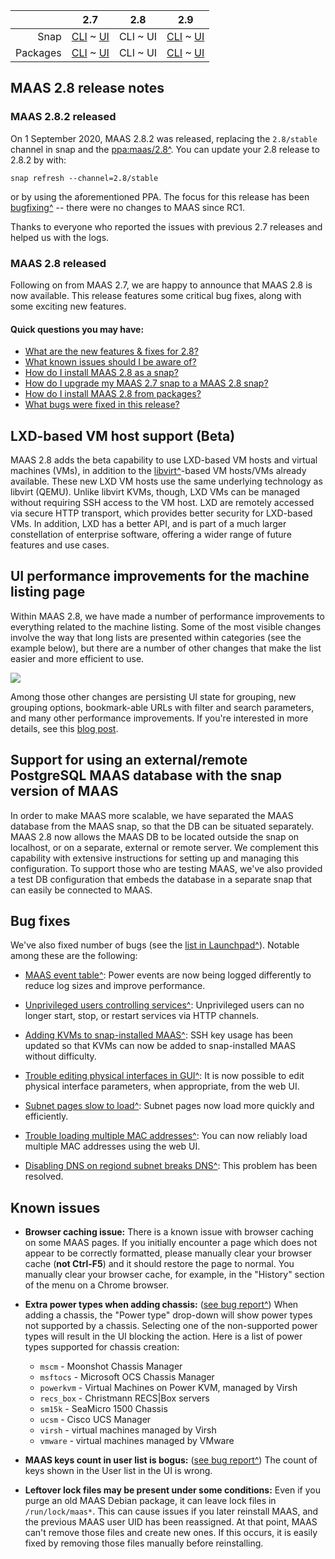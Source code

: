 <!-- deb-2-7
||2.7|2.8|2.9|
|-----:|:-----:|:-----:|:-----:|
|Snap|CLI ~ UI|[CLI](/t/whats-new-in-maas-2-8/3334) ~ [UI](/t/whats-new-in-maas/3334)|[CLI](/t/whats-new-in-maas-2-9/3336) ~ [UI](/t/whats-new-in-maas-2-9/3336)|
|Packages|CLI ~ UI|[CLI](/t/whats-new-in-maas-2-8/3334) ~ [UI](/t/whats-new-in-maas-2-8/3334)|[CLI](/t/whats-new-in-maas-2-9/3336) ~ [UI](/t/whats-new-in-maas-2-9/3336)|
deb-2-7 -->

<!-- snap-2-7
||2.7|2.8|2.9|
|-----:|:-----:|:-----:|:-----:|
|Snap|CLI ~ UI|[CLI](/t/whats-new-in-maas-2-8/3335) ~ [UI](/t/whats-new-in-maas/3334)|[CLI](/t/whats-new-in-maas-2-9/3336) ~ [UI](/t/whats-new-in-maas-2-9/3336)|
|Packages|CLI ~ UI|[CLI](/t/whats-new-in-maas-2-8/3334) ~ [UI](/t/whats-new-in-maas-2-8/3334)|[CLI](/t/whats-new-in-maas-2-9/3336) ~ [UI](/t/whats-new-in-maas-2-9/3336)|
snap-2-7 -->

<!-- snap-2-7-ui
|| 2.7 | 2.8 | 2.9|
|-----:|:-----:|:-----:|:-----:|
|Snap|CLI ~ UI|[CLI](/t/whats-new-in-maas-2-8/3334) ~ [UI](/t/whats-new-in-maas-2-8/3334)|[CLI](/t/whats-new-in-maas-2-9/3336) ~ [UI](/t/whats-new-in-maas-2-9/3336)|
|Packages|CLI ~ UI|[CLI](/t/whats-new-in-maas-2-8/3334) ~ [UI](/t/whats-new-in-maas-2-8/3334)|[CLI](/t/whats-new-in-maas-2-9/3336) ~ [UI](/t/whats-new-in-maas-2-9/3336)|
snap-2-7-ui -->

<!-- deb-2-7-ui
|| 2.7 | 2.8 | 2.9|
|-----:|:-----:|:-----:|:-----:|
|Snap|CLI ~ UI|[CLI](/t/whats-new-in-maas-2-8/3334) ~ [UI](/t/whats-new-in-maas-2-8/3334)|[CLI](/t/whats-new-in-maas-2-9/3336) ~ [UI](/t/whats-new-in-maas-2-9/3336)|
|Packages|CLI ~ UI|[CLI](/t/whats-new-in-maas-2-8/3334) ~ [UI](/t/whats-new-in-maas-2-8/3334)|[CLI](/t/whats-new-in-maas-2-9/3336) ~ [UI](/t/whats-new-in-maas-2-9/3336)|
deb-2-7-ui -->

<!-- snap-2-8-cli
|| 2.7 | 2.8 | 2.9|
|-----:|:-----:|:-----:|:-----:|
|Snap|[CLI](/t/whats-new-in-maas-2-7/3335) ~ [UI](/t/whats-new-in-maas-2-7/3335) | CLI ~ UI |[CLI](/t/whats-new-in-maas-2-9/3336) ~ [UI](/t/whats-new-in-maas-2-9/3336) |
|Packages|[CLI](/t/whats-new-in-maas-2-7/3335) ~ [UI](/t/whats-new-in-maas-2-7/3335) |CLI ~ UI |[CLI](/t/whats-new-in-maas-2-9/3336) ~ [UI](/t/whats-new-in-maas-2-9/3336) |
snap-2-8-cli -->

<!-- snap-2-8-ui
|| 2.7 | 2.8 | 2.9|
|-----:|:-----:|:-----:|:-----:|
|Snap|[CLI](/t/whats-new-in-maas-2-7/3335) ~ [UI](/t/whats-new-in-maas-2-7/3335)|CLI ~ UI|[CLI](/t/whats-new-in-maas-2-9/3336) ~ [UI](/t/whats-new-in-maas-2-9/3336)|
|Packages|[CLI](/t/whats-new-in-maas-2-7/3335) ~ [UI](/t/whats-new-in-maas-2-7/3335)|CLI ~ UI|[CLI](/t/whats-new-in-maas-2-9/3336) ~ [UI](/t/whats-new-in-maas-2-9/3336)|
snap-2-8-ui -->

|| 2.7 | 2.8 | 2.9|
|-----:|:-----:|:-----:|:-----:|
|Snap|[CLI](/t/whats-new-in-maas-2-7/3335) ~ [UI](/t/whats-new-in-maas-2-7/3335)|CLI ~ UI|[CLI](/t/whats-new-in-maas-2-9/3336) ~ [UI](/t/whats-new-in-maas-2-9/3336)|
|Packages|[CLI](/t/whats-new-in-maas-2-7/3335) ~ [UI](/t/whats-new-in-maas-2-7/3335)|CLI ~  UI|[CLI](/t/whats-new-in-maas-2-9/3336) ~ [UI](/t/whats-new-in-maas-2-9/3336)|

<!-- deb-2-8-ui
|| 2.7 | 2.8 | 2.9|
|-----:|:-----:|:-----:|:-----:|
|Snap|[CLI](/t/whats-new-in-maas-2-7/3335) ~ [UI](/t/whats-new-in-maas-2-7/3335)|CLI ~ UI|[CLI](/t/whats-new-in-maas-2-9/3336) ~ [UI](/t/whats-new-in-maas-2-9/3336)|
|Packages|[CLI](/t/whats-new-in-maas-2-7/3335) ~ [UI](/t/whats-new-in-maas-2-7/3335)|CLI ~ UI|[CLI](/t/whats-new-in-maas-2-9/3336) ~ [UI](/t/whats-new-in-maas-2-9/3336)|
deb-2-8-ui -->

<!-- snap-2-9-cli
|| 2.7 | 2.8 | 2.9|
|-----:|:-----:|:-----:|:-----:|
|Snap|[CLI](/t/whats-new-in-maas-2-7/3335) ~ [UI](/t/whats-new-in-maas-2-7/3335)|CLI](/t/whats-new-in-maas-2-8/3334) ~ [UI](/t/whats-new-in-maas-2-8/3334)|CLI ~  UI|
|Packages|[CLI](/t/whats-new-in-maas-2-7/3335) ~ [UI](/t/whats-new-in-maas-2-7/3335)|[CLI](/t/whats-new-in-maas-2-8/3334) ~ [UI](/t/whats-new-in-maas-2-8/3334)|CLI ~ UI|
snap-2-9-cli -->

<!-- snap-2-9-ui
|| 2.7 | 2.8 | 2.9|
|-----:|:-----:|:-----:|:-----:|
|Snap|[CLI](/t/whats-new-in-maas-2-7/3335) ~ [UI](/t/whats-new-in-maas-2-7/3335)|[CLI](/t/whats-new-in-maas-2-8/3334) ~ [UI](/t/whats-new-in-maas-2-8/3334)|CLI ~ UI|
|Packages|[CLI](/t/whats-new-in-maas-2-7/3335) ~ [UI](/t/whats-new-in-maas-2-7/3335)|[CLI](/t/whats-new-in-maas-2-8/3334) ~ [UI](/t/whats-new-in-maas-2-8/3334)|CLI ~ UI|
snap-2-9-ui -->

<!-- deb-2-9-cli
|| 2.7 | 2.8 | 2.9|
|-----:|:-----:|:-----:|:-----:|
|Snap|[CLI](/t/whats-new-in-maas-2-7/3335) ~ [UI](/t/whats-new-in-maas-2-7/3335)|[CLI](/t/whats-new-in-maas-2-8/3334) ~ [UI](/t/whats-new-in-maas-2-8/3334)|CLI ~ UI|
|Packages|[CLI](/t/whats-new-in-maas-2-7/3335) ~ [UI](/t/whats-new-in-maas-2-7/3335)|[CLI](/t/whats-new-in-maas-2-8/3334) ~ [UI](/t/whats-new-in-maas-2-8/3334)|CLI ~ UI|
deb-2-9-cli -->

<!-- deb-2-9-ui
|| 2.7 | 2.8 | 2.9|
|-----:|:-----:|:-----:|:-----:|
|Snap|[CLI](/t/whats-new-in-maas-2-7/3335) ~ [UI](/t/whats-new-in-maas-2-7/3335)|[CLI](/t/whats-new-in-maas-2-8/3334) ~ [UI](/t/whats-new-in-maas-2-8/3334)|CLI ~ UI|
|Packages|[CLI](/t/whats-new-in-maas-2-7/3335) ~ [UI](/t/whats-new-in-maas-2-7/3335)|[CLI](/t/whats-new-in-maas-2-8/3334) ~ [UI](/t/whats-new-in-maas-2-8/3334)|CLI ~ UI|
deb-2-9-ui -->

<!-- snap-2-7 snap-2-7-ui deb-2-7 deb-2-7-ui
<h2>MAAS 2.7 release notes</h2>

<h3>MAAS 2.7.3 released</h3>

On 24 August 2020, MAAS 2.7.3 was released, replacing the `2.7/stable` channel in snap and the [ppa:maas/2.7^](https://launchpad.net/~maas/+archive/ubuntu/2.7).  You can update your 2.7 release to 2.7.3 by with:

    snap refresh --channel=2.7/stable

or by using the aforementioned PPA.  The focus for this release has been [bugfixing^](https://launchpad.net/maas/+milestone/2.7.3rc1) -- there were no changes to MAAS since RC1.

Thanks to everyone who reported the issues with previous 2.7 releases and helped us with the logs.

<h3>MAAS 2.7.2 released</h3>

On 30 July 2020, MAAS 2.7.2 was released, replacing the `2.7/stable` channel in snap and the [ppa:maas/2.7^](https://launchpad.net/~maas/+archive/ubuntu/2.7).  You can update your 2.7 release to 2.7.2 by with:

    snap refresh --channel=2.7/stable

or by using the aforementioned PPA.  The focus for this release has been [bugfixing^](https://launchpad.net/maas/+milestone/2.7.2rc1) -- there were no changes to MAAS since RC1.

Thanks to everyone who reported the issues with previous 2.7 releases and helped us with the logs.

<h3>Upgrading from MAAS 2.6 snap</h3>

If you are using the MAAS 2.6 snap, which had to be installed with `--devmode`, you can update to 2.7 with the following parameters:

    snap refresh maas --devmode --channel=2.7

Be aware that you will still be in `--devmode`, which means the snap won't automatically upgrade.  You'll have to check manually for updates (via `snap refresh`).  Once you’re upgraded to MAAS 2.7 using this method, future snap updates won’t require the devmode parameter. So, for example, when a later version of 2.7 (or even 2.8) is released, you will be able to `snap refresh` to those channels and get out of devmode.  Once refreshed out of devmode in this way, you'll get updates for point releases automatically.

An alternative to avoid devmode would be to do a clean install of MAAS 2.7, that is, removing 2.6 with `snap remove maas` and reinstalling MAAS 2.7 with:

    snap install --channel=2.7 maas

Note that you can check the devmode status of your snap with:

    snap list maas


---

<h2>MAAS 2.7 released</h2>

Following on from MAAS 2.6.2, we are happy to announce that MAAS 2.7 is now available. This release features some critical bug fixes, along with some exciting new features:

### CentOS 8 image support

Users can now deploy CentOS 8 images in MAAS. The Images page in the MAAS UI will now offer a choice to select and download CentOS 8. Note that users of previous versions may see CentOS 8 as an available option, but cannot download or deploy it.

### Network testing features

MAAS 2.7 brings a slate of new network testing and link detection features, as detailed below.

#### Network link disconnect detection

MAAS 2.7 can check whether links are connected or disconnected. Previously, when commissioning, you couldn’t detect unplugged cables. Now you can. You will have to take a couple of steps for existing MAAS deployments: First, you will have to upgrade to 2.7, then run commissioning again to see if a link is disconnected. But you no longer have to puzzle over what’s broken when this happens.

MAAS will report disconnected network cables, and users will receive a warning when trying to configure a disconnected interface. Administrators will be able to change cable connection status through both API and UI after manually rectifying the situation.

#### Slow network link detection

MAAS 2.7 makes sure you’re getting the most out of your link speed. As servers and hardware get faster — 10G, 40G, even 100G NICS — the chances increase that you might plug your 10G NIC into a 1G switch, for example. Previously, with MAAS, you’d be stuck with the speed of the slowest link, but there wasn’t a way to verify your link speed without recommissioning. Depending on your physical hardware, that might still be an issue, but the MAAS UI can now warn you if your interface is connected to a link slower than what the interface supports. And all information shown in the UI is available via the API, as well. You can still replace a slow switch without recommissioning.

MAAS will automatically detect link and interface speed during commissioning and report them via the API/UI. Administrators will be able to change or update the link and interface speeds via the API/UI after manual changes to the connection. MAAS 2.7 will also report link speed, allowing users to filter and list machines by their link speed in the UI. Users can also employ this information to allocate machines by their link speed in the API.

#### Network validation scripts and testing

MAAS 2.7 allows you to configure network connectivity testing in a number of ways. If you’ve used MAAS, you know that if it can’t connect to the rack controller, deployment can’t complete. Now MAAS can check connectivity to the rack controller and warn you if there’s no link, long before you have to try and debug it. For example, if you can’t connect to your gateway controller, traffic can’t leave your network. MAAS can now check this link and recognise that there’s no connectivity, which alleviates a lot of annoying (and sometimes hard-to-detect) network issues.

Users can now test their network configuration to check for:

* Interfaces which have a broken network configuration
* Bonds that are not fully operational
* Broken gateways, rack controllers, and Internet links

In addition, Internet connectivity testing has been greatly expanded. Previously, MAAS gave a yes/no link check during network testing. Now you can give a list of URLs or IP addresses to check. In the ephemeral environment, standard DHCP is still applied, but when network testing runs, we can apply your specific configuration for the duration of the test. While all URLs / IPs are tested with all interfaces, we do test each of your interfaces individually, including breaking apart bonded NICS and testing each side of your redundant interfaces. You can also run different tests on each pass, e.g., a different set of URLs, although each run would be a different testing cycle. For testing individual interfaces, you can use the API.

Of course, the main network feature available in 2.7 is improved — and customisable — network testing. You can now create your own commissioning scripts and tests related to networking. You can create your own network tests (e.g., a network throughput test) and run them during the network testing portion of the MAAS workflow. There are no particular restrictions on these scripts, so you can test a wide variety of possible conditions and situations.

Administrators can upload network tests and test scripts, as well as create tests which accept an interface parameter, or scripts which apply custom network configurations. Users can then specify (unique) parameters using the API, override machines which fail network testing (allowing their use), and suppress individual failed network tests. All users benefit from enhanced reporting, as they are now able to see the overall status of all interfaces via the API, the UI Machine list, and the UI Interfaces tab; review the health status from all interface tests; and view the interface test results by interface name and MAC.

#### Live IP address detection to prevent address conflicts

In some cases, MAAS connects with subnet which are not empty. Normally, the user has to tell MAAS about IP addresses which are already assigned on that subnet, and if that step is skipped, MAAS may assign and in-use IP address to one of the machines under its control, leading to an IP conflict.

MAAS 2.7 alleviates this problem by detecting IPs in use on a subnet, so that it can avoid assigning that IP to a MAAS-managed machine. The system is not perfect; for example, if NIC on a subnet-connected machine is in a quiescent state -- or turned off -- MAAS may not detect it before duplicating the IP. Note that at least one rack controller must have access to the previously-assigned machine in order for this feature to work. MAAS 2.7 will also recognise when the subnet ARP cache is full and re-check the oldest IPs added to the cache to search for free IP addresses.

### Introductory NUMA / SR-IOV support

NUMA (Non-Uniform Memory Access) is a useful way of achieving high-efficiency computing, by pairing a CPU core with a very fast connection to RAM and PCI buses. Typically the CPU socket and the closest banks of DIMM constitute a NUMA node. Obviously, if you’re deploying a MAAS machine under NUMA to get maximum performance, you would like for that machine to be confined to a single NUMA node. MAAS 2.7 introduces this capability.

MAAS will display the NUMA node index and details. Users can also see the count of available NUMA nodes, along with CPU cores, memory, NICS, and node spans for bonds and block devices (although node-spanning may not produce suitable performance). From a reporting standpoint, users can filter machines by CPU cores, memory, subnet, VLAN, fabric, space, storage, and RAID.

Similarly, the SR-IOV (Single Root I/O Virtualisation) allows a PCIe device (e.g, a NIC) to appear to be multiple separate devices. A network adaptor can be subdivided into multiple adaptors by adding a Virtual Function (VF). MAAS 2.7 supports the use of multiple VF adaptors to intelligently use SR-IOV edge clouds, by allowing users to see that a NIC supports SR-IOV, along with the supported VF counts.

The goal of this feature is to help users choose the right machine to deploy an edge cloud.

### Settings and user preferences redesign

As part of our efforts to make the UI faster and more responsive, we have completely redesigned the Settings and User preferences within the MAAS UI.

### Strictly-confined Snap support

With 2.7, MAAS is fully confined within the Snap container. No need for installation qualifiers (such as “--devmode”) to permit use of external resources, i.e., outside the Snap container. This means that we will begin to transition to recommending the Snap install as the default (and primary) MAAS install method. This also means that MAAS now gains the benefit of confined snap security features.

### Update to hardware information gathering methods

MAAS has switched hardware information gathering from lshw/lsblk to lxd output during commissioning, because it more easily provides the information needed to complete resource discovery. Note that this information may not be particularly reliable for your use, so you may need to create your own commissioning scripts if you need something more detailed or specific.

### Bug fixes

A number of bug fixes (see the [list in Launchpad^](https://bugs.launchpad.net/maas/+bugs?field.milestone%3Alist=87757&field.milestone%3Alist=89662&field.milestone%3Alist=89714&field.milestone%3Alist=89840&field.milestone%3Alist=89954&field.milestone%3Alist=89682&field.status%3Alist=FIXRELEASED)).
snap-2-7 snap-2-7-ui deb-2-7 deb-2-7-ui -->

<!-- CONTRIBUTORS: ADD YOUR MAAS 2.9 RELEASE NOTES TO THIS SECTION vv -->
<!-- snap-2-9-cli snap-2-9-ui deb-2-9-cli deb-2-9-ui
<h2>MAAS 2.9 BETA release notes</h2>

Following on from MAAS 2.8, we are happy to announce that MAAS 2.9 Beta4 is now available. This pending release should feature some critical bug fixes, along with some exciting new features.

[note]
NOTE that this is currently a Beta release, so there will be bugs, instabilities, and missing features. Please remember to [file a bug^](https://bugs.launchpad.net/maas/+filebug) if you find one, and please interact with the developers on [discourse^](https://discourse.maas.io/).
[/note]

<h4>Quick questions you may have:</h4>

- [What are the new features & fixes for 2.9?](#heading--release-notes)
  - [New MAAS CLI power command](#heading--maas-power)
  - [Commissioning speed improvements](#heading--commissioning-speed)
  - [BMC improvements](#heading--bmc-improve)
  - [IPMI power driver upgrades](#heading--ipmi-driver)
  - [Enlistment script improvements](#heading--enlistment-scripts)
  - [Commissioning script improvements](#heading--commissioning-scripts)
  - [Commissioning script reordering](#heading--commissioning-reorder)
  - [Reader Adaptive Documentation](#heading--rad)
  - [Offline documentation](#heading--offline-docs)
- [What known issues should I be aware of?](#heading--known-issues)
- [How do I install MAAS 2.9 Beta?](/t/maas-installation-snap-2-9-ui/3323)
- [How do I upgrade my MAAS 2.8 snap to a MAAS 2.9 Beta snap?](/t/maas-installation-snap-2-9-ui/3323#heading--upgrade-maas-snap)
- [How do I install MAAS 2.9 Beta from packages?](/t/maas-installation-deb-2-9-ui/3329)
- [What bugs are fixed so far in this release?](#heading--bug-fixes)

<h2 id="heading--release-notes">New features in 2.9 Beta4</h2>

MAAS 2.9 Beta4 was released on 25 September 2020 and brings the following updates to the BETA product.

<h3 id="heading--maas-power">New maas.power CLI command</h3>

Available in all MAAS 2.9 Beta releases is the new `maas.power` CLI command. This command nterfaces directly with the supported MAAS power drivers. This command be used to control the power on a machine before it has been added to MAAS, for all maas supported power drivers.  You can get power status, turn machines on or off, and cycle power.  The `maas.power --help` shows usage details, including syntax for naming each power type (consistent with other MAAS CLI commands).

There is also a [quick tutorial](https://discourse.maas.io/t/show-and-tell-maas-power-a-cli-tool-to-control-power-drivers/1657) available, if you would like to see the feature in action.

<h3 id="heading--rad">IPMI BMC detection improvements (RAD)</h3>

This release improves the IPMI BMC detection capability:

* The IPMI cipher suite ID will now be automatically detected. MAAS tries to find the most secure cipher suite available. Preference order is 17, 3, 8, 12. If detection fails MAAS will fall back to using freeipmi-tool default, 3, which is what previous versions of MAAS use.

* The IPMI K_g BMC key will now be automatically detected if previously set. 

<h2 id="heading--release-notes">New features in 2.9 Beta3</h2>

MAAS 2.9 Beta3 was released on 18 September 2020 and brings the following updates to the BETA product.

<h3 id="heading--rad">Reader Adaptive Documentation (RAD)</h3>

This release features Reader Adaptive Documentation, which allows you to adapt individual pages to your install method (Snap vs. Deb), version (2.7/2.8/2.9), and preferred interface (CLI/UI).  This documentation is rolling out in phases prior to the release, and is currently [active and usable^](https://maas.io/docs).  Note that these docs are still under active development, hence should be considered Beta until the final release, although everything for the current active version (2.8) should be correct and reliable.

<h3 id="heading--offline-docs">Offline documentation</h3>

This release will include offline documentation for those users whose MAAS installations reside behind firewalls, unable to access the online documentation.  They are currently in a very rough Beta state, but should start showing up in the releases shortly.  Note that, going forward, all links that are not part of the offline documentation set are marked with a caret, like this, [Google^](https://www.google.com), when they refer to a site that can't be reached without Internet access.

<h2 id="heading--bmc-improve">BMC improvements</h2>

A number of substantial improvements to BMC usage have been released, including the following:

*  IPMI, HP Moonshot, and Facebook Wedge BMC detection and configuration scripts have been migrated to the commissioning script `30-maas-01-bmc-config `.
* BMC detection and configuration are now logged to commissioning results.
* If BMC configuration is skipped a ScriptResult will log this result, and indicate which user chose to skip the configuration step.

<h3 id="heading--ipmi-driver">IPMI power driver upgrades</h3>

Three new configuration options have been added to the IPMI power driver, including:

* K_g - The BMC Key of the IPMI device. Used to encrypt all traffic to and from the device during communication.
* Cipher Suite ID - The cipher suite to use when communicating with the IPMI BMC. Only 3, 8, 12, and 17 are available as only those enable ciphers for authentication, integrity, and confidentiality. Defaults to 3, freeipmi-tools default. See http://fish2.com/ipmi/bp.pdf for more information.
* Privilege Level - The IPMI privilege level to use when communicating with the BMC. Defaults to OPERATOR.

See the [2.9 UI](https://maas.io/docs/snap/2.9/ui/power-management#heading--ipmi) or [2.9 CLI](https://maas.io/docs/snap/2.9/cli/power-management#heading--ipmi) power management pages for details.

<h2 id="heading--release-notes">New features in 2.9 Beta2</h2>

MAAS 2.9 Beta2 was released on 11 September 2020 and brings the following updates to the BETA product.

<h3 id="heading--enlistment-scripts">Improvements in enlistment scripting</h2>

Script flow and capabilities have been improved in the following ways:

* `maas-run-remote-scripts` can now enlist machines.
* Enlistment `user_data` scripts have been removed.
* The metadata endpoints `http://<MAAS>:5240/<latest or 2012-03-01>/` and `http://<MAAS>:5240/<latest or 2012-03-01>/meta-data/` are now available anonymously for use during enlistment.

<h2 id="heading--release-notes">New features in 2.9 Beta1</h2>

MAAS 2.9 Beta1 was released on 08 September 2020 and brings the following updates to the BETA product.

<h3 id="heading--commissioning-scripts">Major improvements to commissioning script capabilities</h3>

The following major changes were made to commissioning script flow and capabilities:

* Commissioning scripts can now send BMC configuration data:
* Commissioning scripts can now be used to configure BMC data. 
* The environment variable BMC_CONFIG_PATH is passed to serially run commissioning scripts.   
* These scripts may write BMC power credentials to BMC_CONFIG_PATH in a YAML format where each key is the power parameter. 
* If the commissioning script returns 0, it will be sent to MAAS. 
* The first script to write BMC_CONFIG_PATH is the only script that may configure the BMC, allowing you to override MAAS's builtin BMC detection.
* All builtin commissioning scripts have been migrated into the database.

<h3 id="heading--commissioning-reorder">Commissioning script reordering</h3>

Commissioning scripts have been reordered and some are now set to run in parallel. You can now easily set a script to run before the builtin MAAS commissioning scripts.  Here are the changes:

* 00-maas-03-install-lldpd -> 20-maas-01-install-lldpd
* 00-maas-05-dhcp-unconfigured-ifaces -> 20-maas-02-dhcp-unconfigured-ifaces
* 99-maas-05-kernel-cmdline -> maas -kernel-cmdline
* 00-maas-00-support-info -> maas-support-info(now runs in parallel)
* 00-maas-01-lshw -> maas-lshw(now runs in parallel)
* 00-maas-04-list-modaliases -> maas-list-modaliases(now runs in parallel)
* 00-maas-06-get-fruid-api-data -> maas-get-fruid-api-data(now runs in parallel)
* 00-maas-08-serial-ports -> maas-serial-ports(now runs in parallel)
* 99-maas-01-capture-lldp -> maas-capture-lldp(now runs in parallel)
  
<h3 id="heading--commissioning-speed">Improvements in commissioning speed and logging</h3>

The following improvements have been made to speed up the commissioning process, mostly by running scripts in parallel (see above):

* Commissioning should now take 60s.
* Logging has been added to 20-maas-01-install-lldpd  (commissioning log output).
* Logging added to 20-maas-02-dhcp-unconfigured-ifaces (commissioning log output).
* `user_data` can now be input directly into the UI.

<h2 id="heading--bug-fixes">Bug fixes</h2>

<h2 id="heading--known-issues">Known issues</h2>

* **RAD LHS menu:** There is a known issue with the Reader Adaptive Documentation left-hand-side menu (navigation), in that the menu links cannot currently be adapted to the RAD parameters.  This means that selecting a different page in the LHS menu will take you the the RAD for the current recommended version (in this case, Snap/2.8/UI).  Every page that is different in RAD, though, should present you with a top menu, so that you can choose the RAD parameters matching your own preferences. 

* ** Beta4 snap builds:** The Beta4 snap builds may not work on ARM64 or PPC64 architectures, due to a build issue which is currently being resolved.
snap-2-9-cli snap-2-9-ui deb-2-9-cli deb-2-9-ui -->

<h2>MAAS 2.8 release notes</h2>

<h3>MAAS 2.8.2 released</h3>

On 1 September 2020, MAAS 2.8.2 was released, replacing the `2.8/stable` channel in snap and the [ppa:maas/2.8^](https://launchpad.net/~maas/+archive/ubuntu/2.8).  You can update your 2.8 release to 2.8.2 by with:

    snap refresh --channel=2.8/stable

or by using the aforementioned PPA.  The focus for this release has been [bugfixing^](https://launchpad.net/maas/+milestone/2.8.2rc1) -- there were no changes to MAAS since RC1.

Thanks to everyone who reported the issues with previous 2.7 releases and helped us with the logs.

<h3>MAAS 2.8 released</h3>

Following on from MAAS 2.7, we are happy to announce that MAAS 2.8 is now available. This release features some critical bug fixes, along with some exciting new features.

<h4>Quick questions you may have:</h4>

- [What are the new features & fixes for 2.8?](#heading--2-8-release-notes)
- [What known issues should I be aware of?](#heading--2-8-known-issues)
- [How do I install MAAS 2.8 as a snap?](/t/maas-installation-snap-2-8-ui/3312)
- [How do I upgrade my MAAS 2.7 snap to a MAAS 2.8 snap?](/t/maas-installation-snap-2-8-ui/3312#heading--upgrade-maas-snap)
- [How do I install MAAS 2.8 from packages?](/t/maas-installation-deb-2-8-ui/3327)
- [What bugs were fixed in this release?](#heading--bug-fixes)

<h2 id="heading--2-8-release-notes">LXD-based VM host support (Beta)</h2>

MAAS 2.8 adds the beta capability to use LXD-based VM hosts and virtual machines (VMs), in addition to the [libvirt^](https://ubuntu.com/server/docs/virtualization-libvirt)-based VM hosts/VMs already available.  These new LXD VM hosts use the same underlying technology as libvirt (QEMU). Unlike libvirt KVMs, though, LXD VMs can be managed without requiring SSH access to the VM host. LXD are remotely accessed via secure HTTP transport, which provides better security for LXD-based VMs. In addition, LXD has a better API, and is part of a much larger constellation of enterprise software, offering a wider range of future features and use cases.

## UI performance improvements for the machine listing page

Within MAAS 2.8, we have made a number of performance improvements to everything related to the machine listing.  Some of the most visible changes involve the way that long lists are presented within categories (see the example below), but there are a number of other changes that make the list easier and more efficient to use.

<a href="https://discourse.maas.io/uploads/default/original/1X/b4ec4124225f052fb8646f754c22d287fffcc850.jpeg" target = "_blank"><img src="https://discourse.maas.io/uploads/default/original/1X/b4ec4124225f052fb8646f754c22d287fffcc850.jpeg"></a> 

Among those other changes are persisting UI state for grouping, new grouping options, bookmark-able URLs with filter and search parameters, and many other performance improvements. If you're interested in more details, see this [blog post](https://ubuntu.com/blog/building-a-cross-framework-ui-with-single-spa-in-maas-2-8).

## Support for using an external/remote PostgreSQL MAAS database with the snap version of MAAS

In order to make MAAS more scalable, we have separated the MAAS database from the MAAS snap, so that the DB can be situated separately.  MAAS 2.8 now allows the MAAS DB to be located outside the snap on localhost, or on a separate, external or remote server.  We complement this capability with extensive instructions for setting up and managing this configuration.  To support those who are testing MAAS, we've also provided a test DB configuration that embeds the database in a separate snap that can easily be connected to MAAS.

<h2 id="heading--bug-fixes">Bug fixes</h2>

We've also fixed number of bugs (see the [list in Launchpad^](https://bugs.launchpad.net/bugs/+bugs?field.milestone%3Alist=89978&field.milestone%3Alist=90576&field.milestone%3Alist=90599&field.milestone%3Alist=90640&field.milestone%3Alist=90645&field.milestone%3Alist=90722&field.milestone%3Alist=91005&field.milestone%3Alist=91123&field.milestone%3Alist=91124&field.milestone%3Alist=91180&field.status%3Alist=FIXRELEASED)).  Notable among these are the following:

- [MAAS event table^](https://bugs.launchpad.net/maas/+bug/1860619): Power events are now being logged differently to reduce log sizes and improve performance.

- [Unprivileged users controlling services^](https://bugs.launchpad.net/maas/+bug/1864201): Unprivileged users can no longer start, stop, or restart services via HTTP channels.

- [Adding KVMs to snap-installed MAAS^](https://bugs.launchpad.net/maas/+bug/1852405): SSH key usage has been updated so that KVMs can now be added to snap-installed MAAS without difficulty.

- [Trouble editing physical interfaces in GUI^](https://bugs.launchpad.net/maas/+bug/1864241): It is now possible to edit physical interface parameters, when appropriate, from the web UI.

- [Subnet pages slow to load^](https://bugs.launchpad.net/maas/+bug/1873430): Subnet pages now load more quickly and efficiently.

- [Trouble loading multiple MAC addresses^](https://bugs.launchpad.net/maas/+bug/1865122): You can now reliably load multiple MAC addresses using the web UI.

- [Disabling DNS on regiond subnet breaks DNS^](https://bugs.launchpad.net/maas/+bug/1871584): This problem has been resolved.

<h2 id="heading--2-8-known-issues">Known issues</h2>

* **Browser caching issue:** There is a known issue with browser caching on some MAAS pages.  If you initially encounter a page which does not appear to be correctly formatted, please manually clear your browser cache (**not Ctrl-F5**) and it should restore the page to normal.  You manually clear your browser cache, for example, in the "History" section of the menu on a Chrome browser.

* **Extra power types when adding chassis:** ([see bug report^](https://bugs.launchpad.net/maas/+bug/1883743)) When adding a chassis, the "Power type" drop-down will show power types not supported by a chassis.  Selecting one of the non-supported power types will result in the UI blocking the action.  Here is a list of power types supported for chassis creation:
  * `mscm` - Moonshot Chassis Manager
  * `msftocs` - Microsoft OCS Chassis Manager
  * `powerkvm` - Virtual Machines on Power KVM, managed by Virsh
  * `recs_box` - Christmann RECS|Box servers
  * `sm15k` - SeaMicro 1500 Chassis
  * `ucsm` - Cisco UCS Manager
  * `virsh` - virtual machines managed by Virsh
  * `vmware` - virtual machines managed by VMware

* **MAAS keys count in user list is bogus:** ([see bug report^](https://bugs.launchpad.net/maas/+bug/1884112)) The count of keys shown in the User list in the UI is wrong.

* **Leftover lock files may be present under some conditions:** Even if you purge an old MAAS Debian package, it can leave lock files in `/run/lock/maas*`.  This can cause issues if you later reinstall MAAS, and the previous MAAS user UID has been reassigned.  At that point, MAAS can't remove those files and create new ones.  If this occurs, it is easily fixed by removing those files manually before reinstalling.